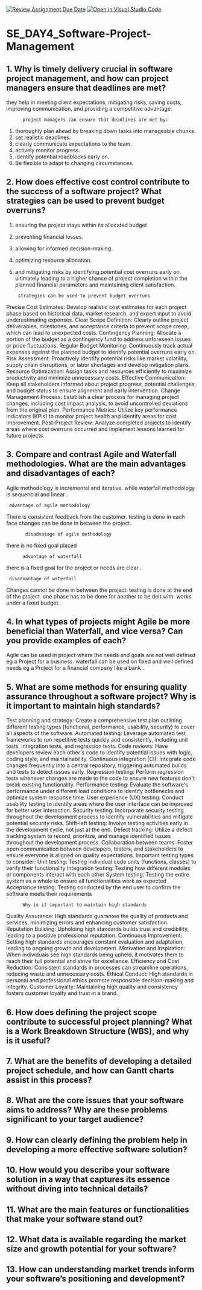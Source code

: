 [![Review Assignment Due Date](https://classroom.github.com/assets/deadline-readme-button-22041afd0340ce965d47ae6ef1cefeee28c7c493a6346c4f15d667ab976d596c.svg)](https://classroom.github.com/a/9pw6JKcu)
[![Open in Visual Studio Code](https://classroom.github.com/assets/open-in-vscode-2e0aaae1b6195c2367325f4f02e2d04e9abb55f0b24a779b69b11b9e10269abc.svg)](https://classroom.github.com/online_ide?assignment_repo_id=18445898&assignment_repo_type=AssignmentRepo)
# SE_DAY4_Software-Project-Management
## 1. Why is timely delivery crucial in software project management, and how can project managers ensure that deadlines are met?
 they help in meeting client expectations, mitigating risks, saving costs, improving communication, and providing a competitive advantage.
 
          project managers can ensure that deadlines are met by:
  1. thoroughly plan ahead by breaking down tasks into manageable chunks.
  2. set realistic deadlines.
  3. clearly communicate expectations to the team.
  4. actively monitor progress.
  5.  identify potential roadblocks early on.
  6. Be flexible to adapt to changing circumstances.
 
## 2. How does effective cost control contribute to the success of a software project? What strategies can be used to prevent budget overruns?

 1. ensuring the project stays within its allocated budget
 2.  preventing financial losses.
 3.   allowing for informed decision-making.
 4.    optimizing resource allocation.
 5. and mitigating risks by identifying potential cost overruns early on.
 ultimately leading to a higher chance of project completion within the planned financial parameters and maintaining client satisfaction.

         strategies can be used to prevent budget overruns
Precise Cost Estimates:
Develop realistic cost estimates for each project phase based on historical data, market research, and expert input to avoid underestimating expenses. 
Clear Scope Definition:
Clearly outline project deliverables, milestones, and acceptance criteria to prevent scope creep, which can lead to unexpected costs. 
Contingency Planning:
Allocate a portion of the budget as a contingency fund to address unforeseen issues or price fluctuations. 
Regular Budget Monitoring:
Continuously track actual expenses against the planned budget to identify potential overruns early on. 
Risk Assessment:
Proactively identify potential risks like market volatility, supply chain disruptions, or labor shortages and develop mitigation plans. 
Resource Optimization:
Assign tasks and resources efficiently to maximize productivity and minimize unnecessary costs. 
Effective Communication:
Keep all stakeholders informed about project progress, potential challenges, and budget status to ensure alignment and early intervention. 
Change Management Process:
Establish a clear process for managing project changes, including cost impact analysis, to avoid uncontrolled deviations from the original plan. 
Performance Metrics:
Utilize key performance indicators (KPIs) to monitor project health and identify areas for cost improvement. 
Post-Project Review:
Analyze completed projects to identify areas where cost overruns occurred and implement lessons learned for future projects. 


## 3. Compare and contrast Agile and Waterfall methodologies. What are the main advantages and disadvantages of each?
Agile methodology is incremental and iterative. while waterfall methodology is sequencial and linear .

     advantage of agile methodology
There is consistent feedback from the customer.
testing is done in each face
changes can be done in between the project.

           disadvatage of agile methodology
there is no fixed goal placed

          advantage of waterfall
there is a fixed goal for the project or needs are clear .

     disadvantage of waterfall
 Changes cannot be done in between the project.
 testing is done at the end of the project.
 one phase has to be done for another to be delt with.
 works under a fixed budget.
 
## 4. In what types of projects might Agile be more beneficial than Waterfall, and vice versa? Can you provide examples of each?
Agile can be used in project where the needs and goals are not well defined eg a Project for a business.
waterfall can be used on fixed and well defined needs eg a Project for a financial company like a bank .


## 5. What are some methods for ensuring quality assurance throughout a software project? Why is it important to maintain high standards?

Test planning and strategy:
Create a comprehensive test plan outlining different testing types (functional, performance, usability, security) to cover all aspects of the software. 
Automated testing:
Leverage automated test frameworks to run repetitive tests quickly and consistently, including unit tests, integration tests, and regression tests. 
Code reviews:
Have developers review each other's code to identify potential issues with logic, coding style, and maintainability. 
Continuous integration (CI):
Integrate code changes frequently into a central repository, triggering automated builds and tests to detect issues early. 
Regression testing:
Perform regression tests whenever changes are made to the code to ensure new features don't break existing functionality. 
Performance testing:
Evaluate the software's performance under different load conditions to identify bottlenecks and optimize system response time. 
User experience (UX) testing:
Conduct usability testing to identify areas where the user interface can be improved for better user interaction. 
Security testing:
Incorporate security testing throughout the development process to identify vulnerabilities and mitigate potential security risks. 
Shift-left testing:
Involve testing activities early in the development cycle, not just at the end. 
Defect tracking:
Utilize a defect tracking system to record, prioritize, and manage identified issues throughout the development process. 
Collaboration between teams:
Foster open communication between developers, testers, and stakeholders to ensure everyone is aligned on quality expectations. 
Important testing types to consider:
Unit testing:
Testing individual code units (functions, classes) to verify their functionality 
Integration testing:
Testing how different modules or components interact with each other 
System testing:
Testing the entire system as a whole to ensure all functionalities work as expected 
Acceptance testing:
Testing conducted by the end user to confirm the software meets their requirements 

          Why is it important to maintain high standards
Quality Assurance:
High standards guarantee the quality of products and services, minimizing errors and enhancing customer satisfaction. 
Reputation Building:
Upholding high standards builds trust and credibility, leading to a positive professional reputation. 
Continuous Improvement:
Setting high standards encourages constant evaluation and adaptation, leading to ongoing growth and development. 
Motivation and Inspiration:
When individuals see high standards being upheld, it motivates them to reach their full potential and strive for excellence. 
Efficiency and Cost Reduction:
Consistent standards in processes can streamline operations, reducing waste and unnecessary costs. 
Ethical Conduct:
High standards in personal and professional ethics promote responsible decision-making and integrity. 
Customer Loyalty:
Maintaining high quality and consistency fosters customer loyalty and trust in a brand. 


## 6. How does defining the project scope contribute to successful project planning? What is a Work Breakdown Structure (WBS), and why is it useful?
## 7. What are the benefits of developing a detailed project schedule, and how can Gantt charts assist in this process?
## 8. What are the core issues that your software aims to address? Why are these problems significant to your target audience?
## 9. How can clearly defining the problem help in developing a more effective software solution?
## 10. How would you describe your software solution in a way that captures its essence without diving into technical details?

## 11. What are the main features or functionalities that make your software stand out?

## 12. What data is available regarding the market size and growth potential for your software?
## 13. How can understanding market trends inform your software’s positioning and development?
